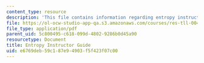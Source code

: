 ```yaml
---
content_type: resource
description: 'This file contains information regarding entropy instructor guide. '
file: https://ol-ocw-studio-app-qa.s3.amazonaws.com/courses/res-tll-004-stem-concept-videos-fall-2013/e6769deb59c187e94903f5f423f07c00_MITRES_TLL-004F13_EntGuide.pdf
file_type: application/pdf
parent_uid: 5c800495-c618-099d-4802-9286b0d45a90
resourcetype: Document
title: Entropy Instructor Guide
uid: e6769deb-59c1-87e9-4903-f5f423f07c00
---
```

